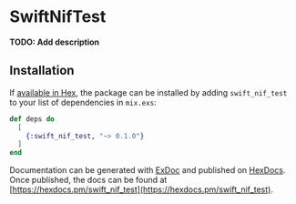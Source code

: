 # SwiftNifTest

**TODO: Add description**

## Installation

If [available in Hex](https://hex.pm/docs/publish), the package can be installed
by adding `swift_nif_test` to your list of dependencies in `mix.exs`:

```elixir
def deps do
  [
    {:swift_nif_test, "~> 0.1.0"}
  ]
end
```

Documentation can be generated with [ExDoc](https://github.com/elixir-lang/ex_doc)
and published on [HexDocs](https://hexdocs.pm). Once published, the docs can
be found at [https://hexdocs.pm/swift_nif_test](https://hexdocs.pm/swift_nif_test).

